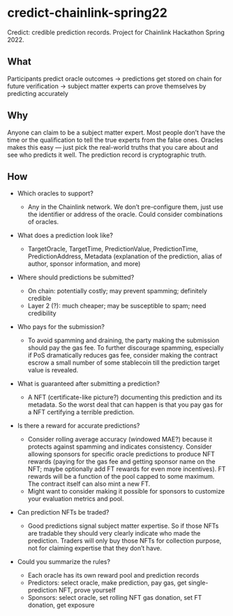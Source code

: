 # credict-chainlink-spring22
Credict: credible prediction records. Project for Chainlink Hackathon Spring 2022.

## What
Participants predict oracle outcomes ->  predictions get stored on chain for future verification -> subject matter experts can prove themselves by predicting accurately

## Why
Anyone can claim to be a subject matter expert. Most people don’t have the time or the qualification to tell the true experts from the false ones. Oracles makes this easy — just pick the real-world truths that you care about and see who predicts it well. The prediction record is cryptographic truth.

## How
-   Which oracles to support?
    -   Any in the Chainlink network. We don’t pre-configure them, just use the identifier or address of the oracle. Could consider combinations of oracles.

-   What does a prediction look like?
    -   TargetOracle, TargetTime, PredictionValue, PredictionTime, PredictionAddress, Metadata (explanation of the prediction, alias of author, sponsor information, and more)

-   Where should predictions be submitted?
    -   On chain: potentially costly; may prevent spamming; definitely credible
    -   Layer 2 (?): much cheaper; may be susceptible to spam; need credibility

-   Who pays for the submission?
    -   To avoid spamming and draining, the party making the submission should pay the gas fee. To further discourage spamming, especially if PoS dramatically reduces gas fee, consider making the contract escrow a small number of some stablecoin till the prediction target value is revealed.

-   What is guaranteed after submitting a prediction?
    -   A NFT (certificate-like picture?) documenting this prediction and its metadata. So the worst deal that can happen is that you pay gas for a NFT certifying a terrible prediction.

-   Is there a reward for accurate predictions?
    -   Consider rolling average accuracy (windowed MAE?) because it protects against spamming and indicates consistency. Consider allowing sponsors for specific oracle predictions to produce NFT rewards (paying for the gas fee and getting sponsor name on the NFT; maybe optionally add FT rewards for even more incentives). FT rewards will be a function of the pool capped to some maximum. The contract itself can also mint a new FT.
    -   Might want to consider making it possible for sponsors to customize your evaluation metrics and pool.

-   Can prediction NFTs be traded?
    -   Good predictions signal subject matter expertise. So if those NFTs are tradable they should very clearly indicate who made the prediction. Traders will only buy those NFTs for collection purpose, not for claiming expertise that they don’t have.

-   Could you summarize the rules?
    -   Each oracle has its own reward pool and prediction records
    -   Predictors: select oracle, make prediction, pay gas, get single-prediction NFT, prove yourself
    -   Sponsors: select oracle, set rolling NFT gas donation, set FT donation, get exposure
